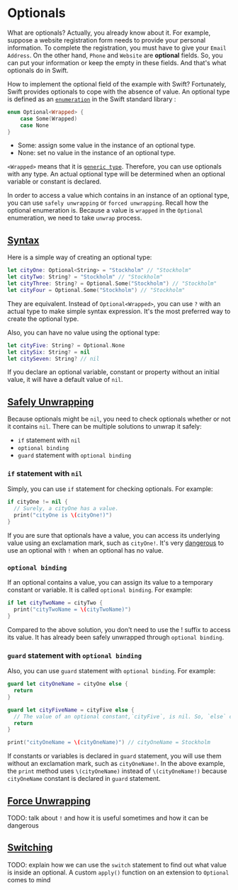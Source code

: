 # Optionals

What are optionals? Actually, you already know about it. For example, suppose a website registration form needs to provide your personal information. To complete the registration, you must have to give your `Email Address`. On the other hand, `Phone` and `Website` are **optional** fields. So, you can put your information or keep the empty in these fields. And that's what optionals do in Swift.

How to implement the optional field of the example with Swift? Fortunately, Swift provides optionals to cope with the absence of value. An optional type is defined as an [`enumeration`](enumerations.md) in the Swift standard library :

```swift
enum Optional<Wrapped> {
    case Some(Wrapped)
    case None
}
```

* Some: assign some value in the instance of an optional type.
* None: set no value in the instance of an optional type.

`<Wrapped>` means that it is [`generic type`](generics.md). Therefore, you can use optionals with any type. An actual optional type will be determined when an optional variable or constant is declared.

In order to access a value which contains in an instance of an optional type, you can use `safely unwrapping` or `forced unwrapping`. Recall how the optional enumeration is. Because a value is `wrapped` in the `Optional` enumeration, we need to take `unwrap` process.


## [Syntax](#syntax)

Here is a simple way of creating an optional type:

```swift
let cityOne: Optional<String> = "Stockholm" // "Stockholm"
let cityTwo: String? = "Stockholm" // "Stockholm"
let cityThree: String? = Optional.Some("Stockholm") // "Stockholm"
let cityFour = Optional.Some("Stockholm") // "Stockholm"
```

They are equivalent. Instead of `Optional<Wrapped>`, you can use `?` with an actual type to make simple syntax expression. It's the most preferred way to create the optional type.

Also, you can have no value using the optional type:

```swift
let cityFive: String? = Optional.None
let citySix: String? = nil
let citySeven: String? // nil
```

If you declare an optional variable, constant or property without an initial value, it will have a default value of `nil`.

## [Safely Unwrapping](#safely-unwrapping)

Because optionals might be `nil`, you need to check optionals whether or not it contains `nil`. There can be multiple solutions to unwrap it safely:

* `if` statement with `nil`
* `optional binding`
* `guard` statement with `optional binding`

### `if` statement with `nil`

Simply, you can use `if` statement for checking optionals. For example:

```swift
if cityOne != nil {
  // Surely, a cityOne has a value.
  print("cityOne is \(cityOne!)")
}
```

If you are sure that optionals have a value, you can access its underlying value using an exclamation mark, such as `cityOne!`. It's very [dangerous](implicitly_unwrapped_optionals.md#dangers) to use an optional with `!` when an optional has no value.

### `optional binding`

If an optional contains a value, you can assign its value to a temporary constant or variable. It is called `optional binding`. For example:

```swift
if let cityTwoName = cityTwo {
  print("cityTwoName = \(cityTwoName)")
}
```

Compared to the above solution, you don't need to use the ! suffix to access its value. It has already been safely unwrapped through `optional binding`.

### `guard` statement with `optional binding`

Also, you can use `guard` statement with `optional binding`. For example:

```swift
guard let cityOneName = cityOne else {
  return
}

guard let cityFiveName = cityFive else {
  // The value of an optional constant,`cityFive`, is nil. So, `else` clause is executed.
  return
}

print("cityOneName = \(cityOneName)") // cityOneName = Stockholm
```

If constants or variables is declared in `guard` statement, you will use them without an exclamation mark, such as `cityOneName!`. In the above example, the `print` method uses `\(cityOneName)` instead of `\(cityOneName!)` because `cityOneName` constant is declared in `guard` statement.


## [Force Unwrapping](#force-unwrapping)

TODO: talk about `!` and how it is useful sometimes and how it can be dangerous

## [Switching](#switching)

TODO: explain how we can use the `switch` statement to find out what value is inside an optional. A custom `apply()` function on an extension to `Optional` comes to mind
